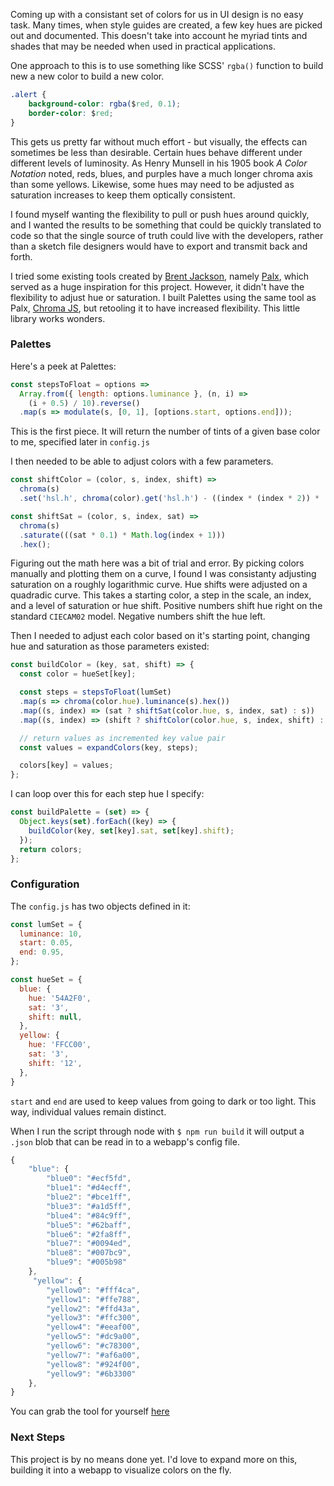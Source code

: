 Coming up with a consistant set of colors for us in UI design is no easy task. Many times, when style guides are created, a few key hues are picked out and documented. This doesn't take into account he myriad tints and shades that may be needed when used in practical applications.

One approach to this is to use something like SCSS' `rgba()` function to build new a new color to build a new color.

```css
.alert {
    background-color: rgba($red, 0.1);
    border-color: $red;
}
```

This gets us pretty far without much effort - but visually, the effects can sometimes be less than desirable. Certain hues behave different under different levels of luminosity. As Henry Munsell in his 1905 book _A Color Notation_ noted, reds, blues, and purples have a much longer chroma axis than some yellows. Likewise, some hues may need to be adjusted as saturation increases to keep them optically consistent.

I found myself wanting the flexibility to pull or push hues around quickly, and I wanted the results to be something that could be quickly translated to code so that the single source of truth could live with the developers, rather than a sketch file designers would have to export and transmit back and forth.

I tried some existing tools created by [Brent Jackson](http://www.jxnblk.com/), namely [Palx](https://palx.jxnblk.com/), which served as a huge inspiration for this project. However, it didn't have the flexibility to adjust hue or saturation. I built Palettes using the same tool as Palx,  [Chroma JS](http://gka.github.io/chroma.js/), but retooling it to have increased flexibility. This little library works wonders.

### Palettes
Here's a peek at Palettes:

```javascript
const stepsToFloat = options =>
  Array.from({ length: options.luminance }, (n, i) =>
    (i + 0.5) / 10).reverse()
  .map(s => modulate(s, [0, 1], [options.start, options.end]));
```

This is the first piece. It will return the number of tints of a given base color to me, specified later in `config.js`

I then needed to be able to adjust colors with a few parameters.

```javascript
const shiftColor = (color, s, index, shift) =>
  chroma(s)
  .set('hsl.h', chroma(color).get('hsl.h') - ((index * (index * 2)) * (shift * 0.01))).hex();
```

```javascript
const shiftSat = (color, s, index, sat) =>
  chroma(s)
  .saturate(((sat * 0.1) * Math.log(index + 1)))
  .hex();
```

Figuring out the math here was a bit of trial and error. By picking colors manually and plotting them on a curve, I found I was consistanty adjusting saturation on a roughly logarithmic curve. Hue shifts were adjusted on a quadradic curve. This takes a starting color, a step in the scale, an index, and a level of saturation or hue shift. Positive numbers shift hue right on the standard `CIECAM02` model. Negative numbers shift the hue left.

Then I needed to adjust each color based on it's starting point, changing hue and saturation as those parameters existed:

```javascript
const buildColor = (key, sat, shift) => {
  const color = hueSet[key];

  const steps = stepsToFloat(lumSet)
  .map(s => chroma(color.hue).luminance(s).hex())
  .map((s, index) => (sat ? shiftSat(color.hue, s, index, sat) : s))
  .map((s, index) => (shift ? shiftColor(color.hue, s, index, shift) : s));

  // return values as incremented key value pair
  const values = expandColors(key, steps);

  colors[key] = values;
};
```

I can loop over this for each step hue I specify:

```javascript
const buildPalette = (set) => {
  Object.keys(set).forEach((key) => {
    buildColor(key, set[key].sat, set[key].shift);
  });
  return colors;
};
```


### Configuration

The `config.js` has two objects defined in it:

```javascript
const lumSet = {
  luminance: 10,
  start: 0.05,
  end: 0.95,
};

const hueSet = {
  blue: {
    hue: '54A2F0',
    sat: '3',
    shift: null,
  },
  yellow: {
    hue: 'FFCC00',
    sat: '3',
    shift: '12',
  },
}
```


`start` and `end` are used to keep values from going to dark or too light. This way, individual values remain distinct.

When I run the script through node with `$ npm run build` it will output a `.json` blob that can be read in to a webapp's config file.

```javascript
{
    "blue": {
        "blue0": "#ecf5fd",
        "blue1": "#d4ecff",
        "blue2": "#bce1ff",
        "blue3": "#a1d5ff",
        "blue4": "#84c9ff",
        "blue5": "#62baff",
        "blue6": "#2fa8ff",
        "blue7": "#0094ed",
        "blue8": "#007bc9",
        "blue9": "#005b98"
    },
     "yellow": {
        "yellow0": "#fff4ca",
        "yellow1": "#ffe788",
        "yellow2": "#ffd43a",
        "yellow3": "#ffc300",
        "yellow4": "#eeaf00",
        "yellow5": "#dc9a00",
        "yellow6": "#c78300",
        "yellow7": "#af6a00",
        "yellow8": "#924f00",
        "yellow9": "#6b3300"
    },
}
```

You can grab the tool for yourself [here](https://github.com/seanblanton/palettes)


### Next Steps

This project is by no means done yet. I'd love to expand more on this, building it into a webapp to visualize colors on the fly.
